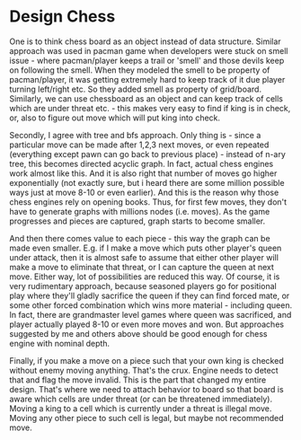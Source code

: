 # Design Chess

One is to think chess board as an object instead of data structure. Similar approach was used in pacman game when developers were stuck on smell issue - where pacman/player keeps a trail or 'smell' and those devils keep on following the smell. When they modeled the smell to be property of pacman/player, it was getting extremely hard to keep track of it due player turning left/right etc. So they added smell as property of grid/board.
Similarly, we can use chessboard as an object and can keep track of cells which are under threat etc. - this makes very easy to find if king is in check, or, also to figure out move which will put king into check.

Secondly, I agree with tree and bfs approach. Only thing is - since a particular move can be made after 1,2,3 next moves, or even repeated (everything except pawn can go back to previous place) - instead of n-ary tree, this becomes directed acyclic graph.
In fact, actual chess engines work almost like this. And it is also right that number of moves go higher exponentially (not exactly sure, but i heard there are some million possible ways just at move 8-10 or even earlier). And this is the reason why those chess engines rely on opening books. Thus, for first few moves, they don't have to generate graphs with millions nodes (i.e. moves). As the game progresses and pieces are captured, graph starts to become smaller.

And then there comes value to each piece - this way the graph can be made even smaller. E.g. if I make a move which puts other player's queen under attack, then it is almost safe to assume that either other player will make a move to eliminate that threat, or I can capture the queen at next move. Either way, lot of possibilities are reduced this way.
Of course, it is very rudimentary approach, because seasoned players go for positional play where they'll gladly sacrifice the queen if they can find forced mate, or some other forced combination which wins more material - including queen. In fact, there are grandmaster level games where queen was sacrificed, and player actually played 8-10 or even more moves and won.
But approaches suggested by me and others above should be good enough for chess engine with nominal depth.

Finally, if you make a move on a piece such that your own king is checked without enemy moving anything. That's the crux. Engine needs to detect that and flag the move invalid. This is the part that changed my entire design. That's where we need to attach behavior to board so that board is aware which cells are under threat (or can be threatened immediately). Moving a king to a cell which is currently under a threat is illegal move. Moving any other piece to such cell is legal, but maybe not recommended move.
